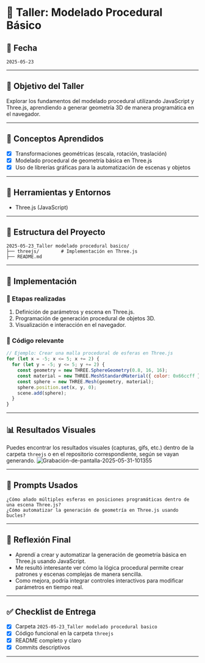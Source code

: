 # 🧪 Taller: Modelado Procedural Básico

## 📅 Fecha
`2025-05-23`

---

## 🎯 Objetivo del Taller

Explorar los fundamentos del modelado procedural utilizando JavaScript y Three.js, aprendiendo a generar geometría 3D de manera programática en el navegador.

---

## 🧠 Conceptos Aprendidos

- [x] Transformaciones geométricas (escala, rotación, traslación)
- [x] Modelado procedural de geometría básica en Three.js
- [x] Uso de librerías gráficas para la automatización de escenas y objetos

---

## 🔧 Herramientas y Entornos

- Three.js (JavaScript)

---

## 📁 Estructura del Proyecto

```
2025-05-23_Taller modelado procedural basico/
├── threejs/        # Implementación en Three.js
├── README.md
```

---

## 🧪 Implementación

### 🔹 Etapas realizadas
1. Definición de parámetros y escena en Three.js.
2. Programación de generación procedural de objetos 3D.
3. Visualización e interacción en el navegador.

### 🔹 Código relevante

```javascript
// Ejemplo: Crear una malla procedural de esferas en Three.js
for (let x = -5; x <= 5; x += 2) {
  for (let y = -5; y <= 5; y += 2) {
    const geometry = new THREE.SphereGeometry(0.8, 16, 16);
    const material = new THREE.MeshStandardMaterial({ color: 0x66ccff });
    const sphere = new THREE.Mesh(geometry, material);
    sphere.position.set(x, y, 0);
    scene.add(sphere);
  }
}
```

---

## 📊 Resultados Visuales

Puedes encontrar los resultados visuales (capturas, gifs, etc.) dentro de la carpeta `threejs` o en el repositorio correspondiente, según se vayan generando.
![Grabación-de-pantalla-2025-05-31-101355](https://github.com/user-attachments/assets/c8f058b6-55c6-4727-bf75-b4bd16ee0a57)

---

## 🧩 Prompts Usados

```text
¿Cómo añado múltiples esferas en posiciones programáticas dentro de una escena Three.js?
¿Cómo automatizar la generación de geometría en Three.js usando bucles?
```

---

## 💬 Reflexión Final

- Aprendí a crear y automatizar la generación de geometría básica en Three.js usando JavaScript.
- Me resultó interesante ver cómo la lógica procedural permite crear patrones y escenas complejas de manera sencilla.
- Como mejora, podría integrar controles interactivos para modificar parámetros en tiempo real.

---

## ✅ Checklist de Entrega

- [x] Carpeta `2025-05-23_Taller modelado procedural basico`
- [x] Código funcional en la carpeta `threejs`
- [x] README completo y claro
- [x] Commits descriptivos

---
